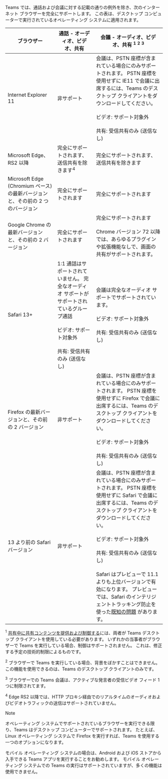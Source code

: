 Teams では、通話および会議に対する記載の通りの例外を除き、次のインターネット ブラウザーを完全にサポートします。 この表は、デスクトップ コンピューターで実行されているオペレーティング システムに適用されます。 


|ブラウザー  |通話 - オーディオ、ビデオ、共有  |会議 - オーディオ、ビデオ、共有 <sup>1</sup> <sup>2</sup> <sup>3</sup>  |
|---------|---------|---------|
|Internet Explorer 11     |非サポート         |会議は、PSTN 座標が含まれている場合にのみサポートされます。 PSTN 座標を使用せずに IE11 で会議に出席するには、Teams のデスクトップ クライアントをダウンロードしてください。<br><br>ビデオ: サポート対象外<br><br>共有: 受信共有のみ (送信なし)     |
|Microsoft Edge、RS2 以降     |完全にサポートされます、送信共有を除きます<sup>4</sup>         |完全にサポートされます、送信共有を除きます         |
|Microsoft Edge (Chromium ベース) の最新バージョンと、その前の 2 つのバージョン     | 完全にサポートされます    |完全にサポートされます         |
|Google Chrome の最新バージョンと、その前の 2 バージョン       |完全にサポートされます |完全にサポートされます <br> <br>Chrome バージョン 72 以降では、あらゆるプラグインや拡張機能なしで、画面の共有がサポートされます。       |
|Safari 13+     |1:1 通話はサポートされていません。 完全なオーディオ サポートがサポートされているグループ通話<br><br>ビデオ: サポート対象外<br><br>共有: 受信共有のみ (送信なし)         |会議は完全なオーディオ サポートでサポートされています。<br><br>ビデオ: サポート対象外<br><br>共有: 受信共有のみ (送信なし)     |
|Firefox の最新バージョンと、その前の 2 バージョン     |非サポート         |会議は、PSTN 座標が含まれている場合にのみサポートされます。 PSTN 座標を使用せずに Firefox で会議に出席するには、Teams のデスクトップ クライアントをダウンロードしてください。<br><br>ビデオ: サポート対象外<br><br>共有: 受信共有のみ (送信なし)     |
|13 より前の Safari バージョン     | 非サポート        |会議は、PSTN 座標が含まれている場合にのみサポートされます。 PSTN 座標を使用せずに Safari で会議に出席するには、Teams のデスクトップ クライアントをダウンロードしてください。<br><br>ビデオ: サポート対象外<br><br>共有: 受信共有のみ (送信なし)<br><br>Safari はプレビューで 11.1 よりも上位バージョンで有効になります。 プレビューでは、Safari のインテリジェントトラッキング防止を使った[既知の問題](https://support.office.com/article/safari-browser-support-1aac0a7c-35a8-42c1-a7df-f674afe234df) があります。      |

<sup>1</sup> [共有中に共有コンテンツを提供および制御する](../meeting-policies-in-teams.md#allow-a-participant-to-give-or-request-control)には、両者が Teams デスクトップ クライアントを使用している必要があります。 いずれかの当事者がブラウザーで Teams を実行している場合、制御はサポートされません。 これは、修正する予定の技術的制限によるものです。

<sup>2</sup> ブラウザーで Teams を実行している場合、背景をぼかすことはできません。 この機能を使用できるのは、Teams のデスクトップ クライアントのみです。

<sup>3</sup> ブラウザーでの Teams 会議は、アクティブな発言者の受信ビデオ フィード 1 つに制限されてます。

<sup>4</sup> Edge RS2 以降では、HTTP プロキシ経由でのリアルタイムのオーディオおよびビデオトラフィックの送信はサポートされていません。

> [!NOTE]
> オペレーティング システムでサポートされているブラウザーを実行できる限り、Teams はデスクトップ コンピューターでサポートされます。 たとえば、Linux オペレーティング システムで Firefox を実行すれば、Teams を使用する一つのオプションになります。
>
> モバイル オペレーティング システムの場合は、Android および iOS ストアから入手できる Teams アプリを実行することをお勧めします。 モバイル オペレーティング システムでの Teams の実行はサポートされていますが、多くの機能は使用できません。
